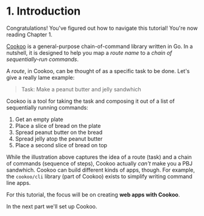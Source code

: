 # 1. Introduction

Congratulations! You've figured out how to navigate this tutorial!
You're now reading Chapter 1.

[Cookoo](https://github.com/Masterminds/cookoo) is a general-purpose
chain-of-command library written in Go. In a nutshell, it is designed to help
you map a *route name* to a *chain of sequentially-run commands*.

A *route*, in Cookoo, can be thought of as a specific task to be done.
Let's give a really lame example:

> Task: Make a peanut butter and jelly sandwhich

Cookoo is a tool for taking the task and composing it out of a list of
sequentially running commands:

1. Get an empty plate
2. Place a slice of bread on the plate
3. Spread peanut butter on the bread
4. Spread jelly atop the peanut butter
5. Place a second slice of bread on top

While the illustration above captures the idea of a route (task) and a
chain of commands (sequence of steps), Cookoo actually *can't* make you
a PBJ sandwhich. Cookoo can build different kinds of apps, though. For
example, the `cookoo/cli` library (part of Cookoo) exists to simplify
writing command line apps.

For this tutorial, the focus will be on creating **web apps with
Cookoo**.

In the next part we'll set up Cookoo.
